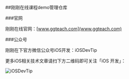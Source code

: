 ##刚刚在线课程demo管理仓库

###官网

刚刚在线官网：[www.ggteach.com](www.ggteach.com)

###公众号

刚刚在下官方微信公众号iOS开发：iOSDevTip

更多iOS相关技术文章请扫下方二维码即可关注「iOS 开发」：

![iOSDevTip](http://images.90159.com/icon/iOSDevTip.jpg)    